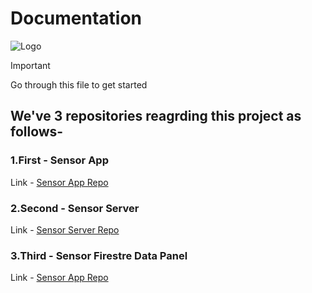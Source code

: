# Documentation

![Logo](https://firebasestorage.googleapis.com/v0/b/esp32sensor-10e27.appspot.com/o/assets%2Fimages%2Fic_launcher.png?alt=media&token=a4ec6842-7f32-49da-a3c8-6f941a7651e1)

> [!IMPORTANT]
> Go through this file to get started

## We've 3 repositories reagrding this project as follows- 

### 1.First - Sensor App 
Link - [Sensor App Repo](https://github.com/quantechl2m/sensor_app)

### 2.Second - Sensor Server 
Link - [Sensor Server Repo](https://github.com/quantechl2m/esp32sensor-server)

### 3.Third - Sensor Firestre Data Panel 
Link - [Sensor App Repo](https://github.com/quantechl2m/esp32sensor-firestore-data-update-panel)

